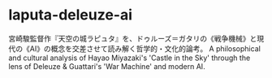 # laputa-deleuze-ai
宮崎駿監督作『天空の城ラピュタ』を、ドゥルーズ＝ガタリの《戦争機械》と現代の《AI》の概念を交差させて読み解く哲学的・文化的論考。 A philosophical and cultural analysis of Hayao Miyazaki's 'Castle in the Sky' through the lens of Deleuze &amp; Guattari's 'War Machine' and modern AI.
